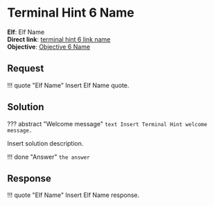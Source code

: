 # Terminal Hint 6 Name

**Elf**: Elf Name<br/>
**Direct link**: [terminal hint 6 link name](https://docker2022.kringlecon.com/?challenge=)<br/>
**Objective**: [Objective 6 Name](../objectives/o6.md)


## Request

!!! quote "Elf Name"
    Insert Elf Name quote.


## Solution

??? abstract "Welcome message"
    ```text
    Insert Terminal Hint welcome message.
    ```

Insert solution description.

!!! done "Answer"
    `the answer`


## Response

!!! quote "Elf Name"
    Insert Elf Name response.
